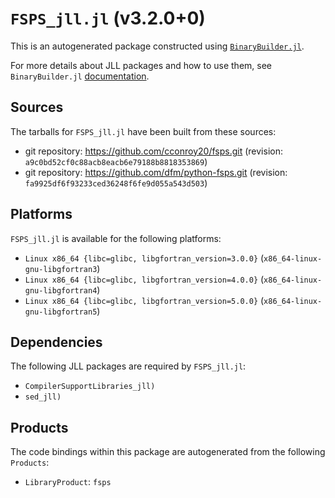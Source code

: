 # `FSPS_jll.jl` (v3.2.0+0)

This is an autogenerated package constructed using [`BinaryBuilder.jl`](https://github.com/JuliaPackaging/BinaryBuilder.jl).

For more details about JLL packages and how to use them, see `BinaryBuilder.jl` [documentation](https://juliapackaging.github.io/BinaryBuilder.jl/dev/jll/).

## Sources

The tarballs for `FSPS_jll.jl` have been built from these sources:

* git repository: https://github.com/cconroy20/fsps.git (revision: `a9c0bd52cf0c88acb8eacb6e79188b8818353869`)
* git repository: https://github.com/dfm/python-fsps.git (revision: `fa9925df6f93233ced36248f6fe9d055a543d503`)

## Platforms

`FSPS_jll.jl` is available for the following platforms:

* `Linux x86_64 {libc=glibc, libgfortran_version=3.0.0}` (`x86_64-linux-gnu-libgfortran3`)
* `Linux x86_64 {libc=glibc, libgfortran_version=4.0.0}` (`x86_64-linux-gnu-libgfortran4`)
* `Linux x86_64 {libc=glibc, libgfortran_version=5.0.0}` (`x86_64-linux-gnu-libgfortran5`)

## Dependencies

The following JLL packages are required by `FSPS_jll.jl`:

* `CompilerSupportLibraries_jll)`
* `sed_jll)`

## Products

The code bindings within this package are autogenerated from the following `Products`:

* `LibraryProduct`: `fsps`
